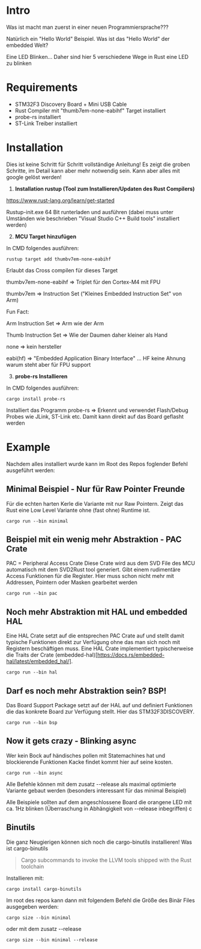 # Intro
Was ist macht man zuerst in einer neuen Programmiersprache???

Natürlich ein "Hello World" Beispiel. Was ist das "Hello World" der embedded Welt?

Eine LED Blinken... Daher sind hier 5 verschiedene Wege in Rust eine LED zu blinken

# Requirements
- STM32F3 Discovery Board + Mini USB Cable
- Rust Compiler mit "thumb7em-none-eabihf" Target installiert
- probe-rs installiert
- ST-Link Treiber installiert

# Installation

Dies ist keine Schritt für Schritt vollständige Anleitung! Es zeigt die groben Schritte, im Detail kann aber mehr notwendig sein. Kann aber alles mit google gelöst werden!

1) **Installation rustup (Tool zum Installieren/Updaten des Rust Compilers)**


https://www.rust-lang.org/learn/get-started 

Rustup-init.exe 64 Bit runterladen und ausführen (dabei muss unter Umständen wie beschrieben "Visual Studio C++ Build tools" installiert werden)

2)  **MCU Target hinzufügen**

In CMD folgendes ausführen:

```
rustup target add thumbv7em-none-eabihf 
```

Erlaubt das Cross compilen für dieses Target

thumbv7em-none-eabihf => Triplet für den Cortex-M4 mit FPU

thumbv7em => Instruction Set ("Kleines Embedded Instruction Set" von Arm)

Fun Fact:

Arm Instruction Set => Arm wie der Arm

Thumb Instruction Set => Wie der Daumen daher kleiner als Hand

none => kein hersteller

eabi(hf) => "Embedded Application Binary Interface" ... HF keine Ahnung warum steht aber für FPU support

3) **probe-rs Installieren**

In CMD folgendes ausführen:
```
cargo install probe-rs
```

Installiert das Programm probe-rs => Erkennt und verwendet Flash/Debug Probes wie JLink, ST-Link etc.
Damit kann direkt auf das Board geflasht werden

# Example

Nachdem alles installiert wurde kann im Root des Repos foglender Befehl ausgeführt werden:

## Minimal Beispiel - Nur für Raw Pointer Freunde

Für die echten harten Kerle die Variante mit nur Raw Pointern. Zeigt das Rust eine Low Level Variante ohne (fast ohne) Runtime ist. 
```
cargo run --bin minimal
```
## Beispiel mit ein wenig mehr Abstraktion - PAC Crate
PAC = Peripheral Access Crate
Diese Crate wird aus dem SVD File des MCU automatisch mit dem SVD2Rust tool generiert. Gibt einem rudimentäre Access Funktionen für die Register. Hier muss schon nicht mehr mit Addressen, Pointern oder Masken gearbeitet werden
```
cargo run --bin pac
```
## Noch mehr Abstraktion mit HAL und embedded HAL
Eine HAL Crate setzt auf die entsprechen PAC Crate auf und stellt damit typische Funktionen direkt zur Verfügung ohne das man sich noch mit Registern beschäftigen muss. Eine HAL Crate implementiert typischerweise die Traits der Crate (embedded-hal)[https://docs.rs/embedded-hal/latest/embedded_hal/].
```
cargo run --bin hal
```
## Darf es noch mehr Abstraktion sein? BSP!
Das Board Support Package setzt auf der HAL auf und definiert Funktionen die das konkrete Board zur Verfügung stellt. Hier das STM32F3DISCOVERY.
```
cargo run --bin bsp
```
## Now it gets crazy - Blinking async
Wer kein Bock auf händisches pollen mit Statemachines hat und blockierende Funktionen Kacke findet kommt hier auf seine kosten.
```
cargo run --bin async
```

Alle Befehle können mit dem zusatz --release als maximal optimierte Variante gebaut werden (besonders interessant für das minimal Beispiel)

Alle Beispiele sollten auf dem angeschlossene Board die orangene LED mit ca. 1Hz blinken (Überraschung in Abhängigkeit von --release inbegriffen)
c

## Binutils

Die ganz Neugierigen können sich noch die cargo-binutils installieren!
Was ist cargo-binutils
> Cargo subcommands to invoke the LLVM tools shipped with the Rust toolchain

Installieren mit:
```
cargo install cargo-binutils
```

Im root des repos kann dann mit folgendem Befehl die Größe des Binär Files ausgegeben werden:
```
cargo size --bin minimal
```

oder mit dem zusatz --release

```
cargo size --bin minimal --release
```
